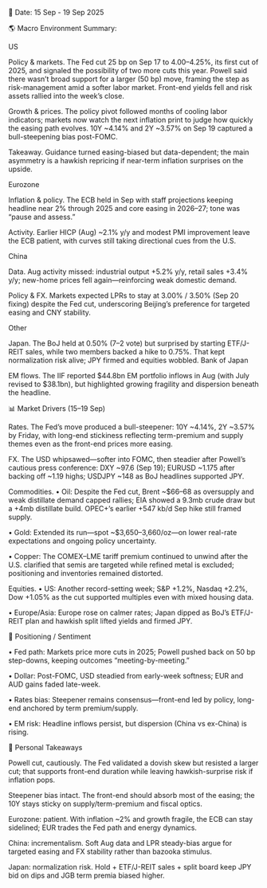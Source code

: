 📅 Date: 15 Sep - 19 Sep 2025	

🌎 Macro Environment Summary: 

US

Policy & markets. The Fed cut 25 bp on Sep 17 to 4.00–4.25%, its first cut of 2025, and signaled the possibility of two more cuts this year. Powell said there wasn’t broad support for a larger (50 bp) move, framing the step as risk-management amid a softer labor market. Front-end yields fell and risk assets rallied into the week’s close. 

Growth & prices. The policy pivot followed months of cooling labor indicators; markets now watch the next inflation print to judge how quickly the easing path evolves. 10Y ~4.14% and 2Y ~3.57% on Sep 19 captured a bull-steepening bias post-FOMC. 

Takeaway. Guidance turned easing-biased but data-dependent; the main asymmetry is a hawkish repricing if near-term inflation surprises on the upside. 


Eurozone

Inflation & policy. The ECB held in Sep with staff projections keeping headline near 2% through 2025 and core easing in 2026–27; tone was “pause and assess.” 

Activity. Earlier HICP (Aug) ~2.1% y/y and modest PMI improvement leave the ECB patient, with curves still taking directional cues from the U.S. 

China

Data. Aug activity missed: industrial output +5.2% y/y, retail sales +3.4% y/y; new-home prices fell again—reinforcing weak domestic demand. 

Policy & FX. Markets expected LPRs to stay at 3.00% / 3.50% (Sep 20 fixing) despite the Fed cut, underscoring Beijing’s preference for targeted easing and CNY stability. 

Other

Japan. The BoJ held at 0.50% (7–2 vote) but surprised by starting ETF/J-REIT sales, while two members backed a hike to 0.75%. That kept normalization risk alive; JPY firmed and equities wobbled. 
Bank of Japan

EM flows. The IIF reported $44.8bn EM portfolio inflows in Aug (with July revised to $38.1bn), but highlighted growing fragility and dispersion beneath the headline. 


📊 Market Drivers (15–19 Sep)

Rates. The Fed’s move produced a bull-steepener: 10Y ~4.14%, 2Y ~3.57% by Friday, with long-end stickiness reflecting term-premium and supply themes even as the front-end prices more easing. 

FX. The USD whipsawed—softer into FOMC, then steadier after Powell’s cautious press conference: DXY ~97.6 (Sep 19); EURUSD ~1.175 after backing off ~1.19 highs; USDJPY ~148 as BoJ headlines supported JPY. 

Commodities.
• Oil: Despite the Fed cut, Brent ~$66–68 as oversupply and weak distillate demand capped rallies; EIA showed a 9.3mb crude draw but a +4mb distillate build. OPEC+’s earlier +547 kb/d Sep hike still framed supply. 

• Gold: Extended its run—spot ~$3,650–3,660/oz—on lower real-rate expectations and ongoing policy uncertainty. 

• Copper: The COMEX–LME tariff premium continued to unwind after the U.S. clarified that semis are targeted while refined metal is excluded; positioning and inventories remained distorted. 

Equities.
• US: Another record-setting week; S&P +1.2%, Nasdaq +2.2%, Dow +1.05% as the cut supported multiples even with mixed housing data. 

• Europe/Asia: Europe rose on calmer rates; Japan dipped as BoJ’s ETF/J-REIT plan and hawkish split lifted yields and firmed JPY. 


📌 Positioning / Sentiment

• Fed path: Markets price more cuts in 2025; Powell pushed back on 50 bp step-downs, keeping outcomes “meeting-by-meeting.” 

• Dollar: Post-FOMC, USD steadied from early-week softness; EUR and AUD gains faded late-week. 

• Rates bias: Steepener remains consensus—front-end led by policy, long-end anchored by term premium/supply. 

• EM risk: Headline inflows persist, but dispersion (China vs ex-China) is rising. 


🧠 Personal Takeaways

Powell cut, cautiously. The Fed validated a dovish skew but resisted a larger cut; that supports front-end duration while leaving hawkish-surprise risk if inflation pops. 


Steepener bias intact. The front-end should absorb most of the easing; the 10Y stays sticky on supply/term-premium and fiscal optics. 


Eurozone: patient. With inflation ~2% and growth fragile, the ECB can stay sidelined; EUR trades the Fed path and energy dynamics. 


China: incrementalism. Soft Aug data and LPR steady-bias argue for targeted easing and FX stability rather than bazooka stimulus. 


Japan: normalization risk. Hold + ETF/J-REIT sales + split board keep JPY bid on dips and JGB term premia biased higher.

